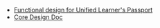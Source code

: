 - [Functional design for Unified Learner's Passport](https://docs.google.com/document/d/1EGiOChW7M5TtPvzNatVXe1Q3QWGMK52P8v8U7G1VnO4/edit#)
- [Core Design Doc](https://docs.google.com/document/d/1bCP_cudH8QEuFmtoWeoTAuiv2UoN2CsiTanhTDvVL08/edit#heading=h.qthq3vfe7lq)
